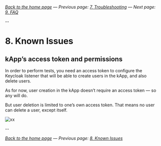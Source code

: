 _[Back to the home page](../README.md)
— Previous page: [7. Troubleshooting](./Troubleshooting.md)
— Next page: [9. FAQ](./FAQ.md)_

--

# 8. Known Issues


## kApp’s access token and permissions


In order to perform tests, you need an access token
to configure the Keycloak listener that will be
able to create users in the kApp, 
and also delete users.

As for now, user creation in the kApp doesn’t
require an access token — so any will do.

But user deletion is limited to one’s own access
token. That means no user can delete a user, except
itself.

![xx](x)

--


_[Back to the home page](../README.md)
— Previous page: [8. Known Issues](./Known_Issues.md)_
